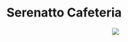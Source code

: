 # Serenatto Cafeteria

<div align="center">
<img src="https://github.com/robsondionisio/serenatto-cafeteria/assets/108960277/5d2cf930-5184-4257-9129-052e650579c4"/>
</div>
